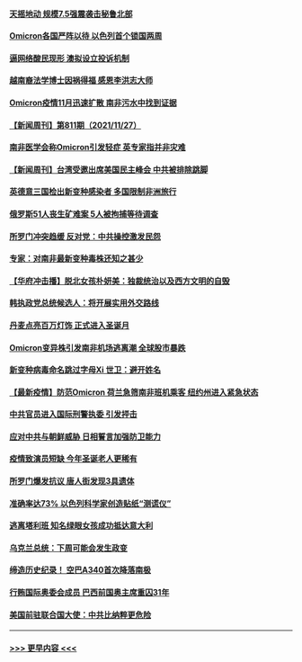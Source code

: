 #### [天摇地动 规模7.5强震袭击秘鲁北部](../pages/prog202/a103279777.md?t=11282250) 
#### [Omicron各国严阵以待 以色列首个锁国两周](../pages/prog202/a103279755.md?t=11282250) 
#### [逼网络酸民现形 澳拟设立投诉机制](../pages/prog202/a103279732.md?t=11282250) 
#### [越南裔法学博士因祸得福 感恩李洪志大师](../pages/prog202/a103279703.md?t=11282250) 
#### [Omicron疫情11月迅速扩散 南非污水中找到证据](../pages/prog202/a103279596.md?t=11282250) 
#### [【新闻周刊】第811期（2021/11/27）](../pages/prog202/a103279543.md?t=11282250) 
#### [南非医学会称Omicron引发轻症 英专家指并非灾难](../pages/prog202/a103279461.md?t=11282250) 
#### [【新闻周刊】台湾受邀出席美国民主峰会 中共被排除跳脚](../pages/prog202/a103279446.md?t=11282250) 
#### [英德意三国检出新变种感染者 多国限制非洲旅行](../pages/prog202/a103279429.md?t=11282250) 
#### [俄罗斯51人丧生矿难案  5人被拘捕等待调查](../pages/prog202/a103279422.md?t=11282250) 
#### [所罗门冲突趋缓 反对党：中共操控激发民怨](../pages/prog202/a103279365.md?t=11282250) 
#### [专家：对南非最新变种毒株还知之甚少](../pages/prog202/a103279355.md?t=11282250) 
#### [【华府冲击播】脱北女孩朴妍美：独裁统治以及西方文明的自毁](../pages/prog202/a103279333.md?t=11282250) 
#### [韩执政党总统候选人：将开展实用外交路线](../pages/prog202/a103279335.md?t=11282250) 
#### [丹麦点亮百万灯饰 正式进入圣诞月](../pages/prog202/a103279337.md?t=11282250) 
#### [Omicron变异株引发南非机场逃离潮 全球股市暴跌](../pages/prog202/a103279254.md?t=11282250) 
#### [新变种病毒命名跳过字母Xi 世卫：避开姓名](../pages/prog202/a103279308.md?t=11282250) 
#### [【最新疫情】防范Omicron  荷兰急筛南非班机乘客 纽约州进入紧急状态](../pages/prog202/a103279251.md?t=11282250) 
#### [中共官员进入国际刑警执委  引发抨击](../pages/prog202/a103279249.md?t=11282250) 
#### [应对中共与朝鲜威胁 日相誓言加强防卫能力](../pages/prog202/a103279227.md?t=11282250) 
#### [疫情致演员短缺 今年圣诞老人更稀有](../pages/prog202/a103279202.md?t=11282250) 
#### [所罗门爆发抗议 唐人街发现3具遗体](../pages/prog202/a103279212.md?t=11282250) 
#### [准确率达73% 以色列科学家创造贴纸“测谎仪”](../pages/prog202/a103279173.md?t=11282250) 
#### [逃离塔利班 知名绿眼女孩成功抵达意大利](../pages/prog202/a103278308.md?t=11282250) 
#### [乌克兰总统：下周可能会发生政变](../pages/prog202/a103279177.md?t=11282250) 
#### [缔造历史纪录！ 空巴A340首次降落南极](../pages/prog202/a103279079.md?t=11282250) 
#### [行贿国际奥委会成员 巴西前国奥主席重囚31年](../pages/prog202/a103279002.md?t=11282250) 
#### [美国前驻联合国大使：中共比纳粹更危险](../pages/prog202/a103278977.md?t=11282250) 

----
#### [ >>> 更早内容 <<< ](../indexes/prog202-earlier.md)
